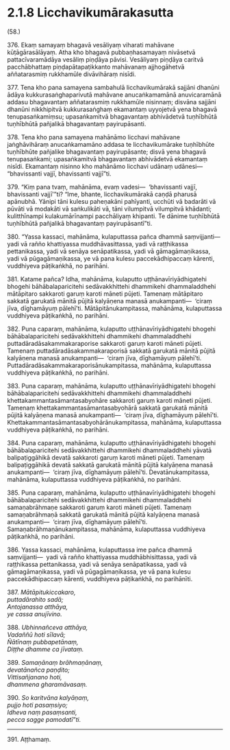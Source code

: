 # 2.1.8 Licchavikumārakasutta

(58.)

376\. Ekaṃ samayaṃ bhagavā vesāliyaṃ viharati mahāvane kūṭāgārasālāyaṃ. Atha kho bhagavā pubbaṇhasamayaṃ nivāsetvā pattacīvaramādāya vesāliṃ piṇḍāya pāvisi. Vesāliyaṃ piṇḍāya caritvā pacchābhattaṃ piṇḍapātapaṭikkanto mahāvanaṃ ajjhogāhetvā aññatarasmiṃ rukkhamūle divāvihāraṃ nisīdi.

377\. Tena kho pana samayena sambahulā licchavikumārakā sajjāni dhanūni ādāya kukkurasaṅghaparivutā mahāvane anucaṅkamamānā anuvicaramānā addasu bhagavantaṃ aññatarasmiṃ rukkhamūle nisinnaṃ; disvāna sajjāni dhanūni nikkhipitvā kukkurasaṅghaṃ ekamantaṃ uyyojetvā yena bhagavā tenupasaṅkamiṃsu; upasaṅkamitvā bhagavantaṃ abhivādetvā tuṇhībhūtā tuṇhībhūtā pañjalikā bhagavantaṃ payirupāsanti.

378\. Tena kho pana samayena mahānāmo licchavi mahāvane jaṅghāvihāraṃ anucaṅkamamāno addasa te licchavikumārake tuṇhībhūte tuṇhībhūte pañjalike bhagavantaṃ payirupāsante; disvā yena bhagavā tenupasaṅkami; upasaṅkamitvā bhagavantaṃ abhivādetvā ekamantaṃ nisīdi. Ekamantaṃ nisinno kho mahānāmo licchavi udānaṃ udānesi—  “bhavissanti vajjī, bhavissanti vajjī”ti.

379\. “Kiṃ pana tvaṃ, mahānāma, evaṃ vadesi—  ‘bhavissanti vajjī, bhavissanti vajjī’”ti? “Ime, bhante, licchavikumārakā caṇḍā pharusā apānubhā. Yānipi tāni kulesu paheṇakāni pahīyanti, ucchūti vā badarāti vā pūvāti vā modakāti vā saṅkulikāti vā, tāni vilumpitvā vilumpitvā khādanti; kulitthīnampi kulakumārīnampi pacchāliyaṃ khipanti. Te dānime tuṇhībhūtā tuṇhībhūtā pañjalikā bhagavantaṃ payirupāsantī”ti.

380\. “Yassa kassaci, mahānāma, kulaputtassa pañca dhammā saṃvijjanti—  yadi vā rañño khattiyassa muddhāvasittassa, yadi vā raṭṭhikassa pettanikassa, yadi vā senāya senāpatikassa, yadi vā gāmagāmaṇikassa, yadi vā pūgagāmaṇikassa, ye vā pana kulesu paccekādhipaccaṃ kārenti, vuddhiyeva pāṭikaṅkhā, no parihāni.

381\. Katame pañca? Idha, mahānāma, kulaputto uṭṭhānavīriyādhigatehi bhogehi bāhābalaparicitehi sedāvakkhittehi dhammikehi dhammaladdhehi mātāpitaro sakkaroti garuṃ karoti māneti pūjeti. Tamenaṃ mātāpitaro sakkatā garukatā mānitā pūjitā kalyāṇena manasā anukampanti—  ‘ciraṃ jīva, dīghamāyuṃ pālehī’ti. Mātāpitānukampitassa, mahānāma, kulaputtassa vuddhiyeva pāṭikaṅkhā, no parihāni.

382\. Puna caparaṃ, mahānāma, kulaputto uṭṭhānavīriyādhigatehi bhogehi bāhābalaparicitehi sedāvakkhittehi dhammikehi dhammaladdhehi puttadāradāsakammakaraporise sakkaroti garuṃ karoti māneti pūjeti. Tamenaṃ puttadāradāsakammakaraporisā sakkatā garukatā mānitā pūjitā kalyāṇena manasā anukampanti—  ‘ciraṃ jīva, dīghamāyuṃ pālehī’ti. Puttadāradāsakammakaraporisānukampitassa, mahānāma, kulaputtassa vuddhiyeva pāṭikaṅkhā, no parihāni.

383\. Puna caparaṃ, mahānāma, kulaputto uṭṭhānavīriyādhigatehi bhogehi bāhābalaparicitehi sedāvakkhittehi dhammikehi dhammaladdhehi khettakammantasāmantasabyohāre sakkaroti garuṃ karoti māneti pūjeti. Tamenaṃ khettakammantasāmantasabyohārā sakkatā garukatā mānitā pūjitā kalyāṇena manasā anukampanti—  ‘ciraṃ jīva, dīghamāyuṃ pālehī’ti. Khettakammantasāmantasabyohārānukampitassa, mahānāma, kulaputtassa vuddhiyeva pāṭikaṅkhā, no parihāni.

384\. Puna caparaṃ, mahānāma, kulaputto uṭṭhānavīriyādhigatehi bhogehi bāhābalaparicitehi sedāvakkhittehi dhammikehi dhammaladdhehi yāvatā balipaṭiggāhikā devatā sakkaroti garuṃ karoti māneti pūjeti. Tamenaṃ balipaṭiggāhikā devatā sakkatā garukatā mānitā pūjitā kalyāṇena manasā anukampanti—  ‘ciraṃ jīva, dīghamāyuṃ pālehī’ti. Devatānukampitassa, mahānāma, kulaputtassa vuddhiyeva pāṭikaṅkhā, no parihāni.

385\. Puna caparaṃ, mahānāma, kulaputto uṭṭhānavīriyādhigatehi bhogehi bāhābalaparicitehi sedāvakkhittehi dhammikehi dhammaladdhehi samaṇabrāhmaṇe sakkaroti garuṃ karoti māneti pūjeti. Tamenaṃ samaṇabrāhmaṇā sakkatā garukatā mānitā pūjitā kalyāṇena manasā anukampanti—  ‘ciraṃ jīva, dīghamāyuṃ pālehī’ti. Samaṇabrāhmaṇānukampitassa, mahānāma, kulaputtassa vuddhiyeva pāṭikaṅkhā, no parihāni.

386\. Yassa kassaci, mahānāma, kulaputtassa ime pañca dhammā saṃvijjanti—  yadi vā rañño khattiyassa muddhābhisittassa, yadi vā raṭṭhikassa pettanikassa, yadi vā senāya senāpatikassa, yadi vā gāmagāmaṇikassa, yadi vā pūgagāmaṇikassa, ye vā pana kulesu paccekādhipaccaṃ kārenti, vuddhiyeva pāṭikaṅkhā, no parihānīti.

387\. _Mātāpitukiccakaro,_  
_puttadārahito sadā;_  
_Antojanassa atthāya,_  
_ye cassa anujīvino._  

388\. _Ubhinnañceva atthāya,_  
_Vadaññū hoti sīlavā;_  
_Ñātīnaṃ pubbapetānaṃ,_  
_Diṭṭhe dhamme ca jīvataṃ._  

389\. _Samaṇānaṃ brāhmaṇānaṃ,_  
_devatānañca paṇḍito;_  
_Vittisañjanano hoti,_  
_dhammena gharamāvasaṃ._  

390\. _So karitvāna kalyāṇaṃ,_  
_pujjo hoti pasaṃsiyo;_  
_Idheva naṃ pasaṃsanti,_  
_pecca sagge pamodatī”ti._  

---

391\. Aṭṭhamaṃ.

